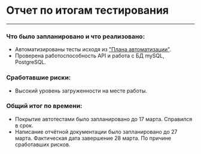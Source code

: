 # Отчет по итогам тестирования
***
### Что было запланировано и что реализовано:
* Автоматизированы тесты исходя из ["Плана автоматизации"](../document/Plan.md). 
* Проверена работоспособность API и работа с БД mySQL, PostgreSQL.
### Сработавшие риски:
* Высокий уровень загруженности на месте работы.
### Общий итог по времени:
* Покрытие автотестами было запланировано до 17 марта. Справился в срок.
* Написание отчётной документации было запланировано до 27 марта. Фактическая дата завершение 28 марта. По причине сработавших рисков.

